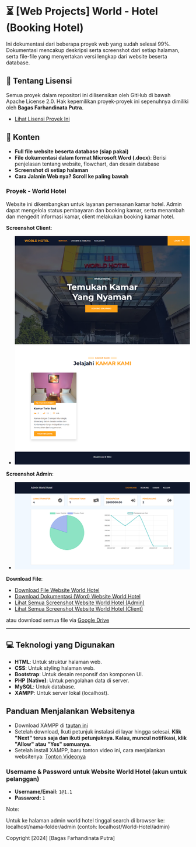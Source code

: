 # ⏳ [Web Projects] World - Hotel (Booking Hotel)

Ini dokumentasi dari beberapa proyek web yang sudah selesai 99%. Dokumentasi mencakup deskripsi serta screenshot dari setiap halaman, serta file-file yang menyertakan versi lengkap dari website beserta database.

## 📜 Tentang Lisensi

Semua proyek dalam repositori ini dilisensikan oleh GitHub di bawah Apache License 2.0. Hak kepemilikan proyek-proyek ini sepenuhnya dimiliki oleh **Bagas Farhandinata Putra**.

- [Lihat Lisensi Proyek Ini](https://github.com/nopalsh/world-hotel/blob/main/LICENSE)

## 📂 Konten

- **Full file website beserta database (siap pakai)**
- **File dokumentasi dalam format Microsoft Word (.docx)**: Berisi penjelasan tentang website, flowchart, dan desain database
- **Screenshot di setiap halaman**
- **Cara Jalanin Web nya? Scroll ke paling bawah**

### Proyek - World Hotel

Website ini dikembangkan untuk layanan pemesanan kamar hotel. Admin dapat mengelola status pembayaran dan booking kamar, serta menambah dan mengedit informasi kamar, client melakukan booking kamar hotel.

**Screenshot Client**:
- ![Screenshot Client](https://github.com/nopalsh/world-hotel/blob/main/World%20Hotel/Client%20Screenshot/screencapture-localhost-hotel-fix-index-php-2024-07-08-10_17_53.png)

**Screenshot Admin**:
- ![Screenshot Admin](https://github.com/nopalsh/world-hotel/blob/main/World%20Hotel/Admin%20Screenshot/screencapture-localhost-hotel-fix-admin-2024-07-08-10_19_47.png)

**Download File**:
- [Download File Website World Hotel](https://raw.githubusercontent.com/nopalsh/world-hotel/main/World%20Hotel/World%20Hotel.zip)
- [Download Dokumentasi (Word) Website World Hotel](https://raw.githubusercontent.com/nopalsh/world-hotel/main/World%20Hotel/Website%20World%20Hotel.docx)
- [Lihat Semua Screenshot Website World Hotel (Admin)](https://github.com/nopalsh/world-hotel/tree/main/World%20Hotel/Admin%20Screenshot)
- [Lihat Semua Screenshot Website World Hotel (Client)](https://github.com/nopalsh/world-hotel/tree/main/World%20Hotel/Client%20Screenshot)

atau download semua file via [Google Drive]()

---

## 💻 Teknologi yang Digunakan

- **HTML**: Untuk struktur halaman web.
- **CSS**: Untuk styling halaman web.
- **Bootstrap**: Untuk desain responsif dan komponen UI.
- **PHP (Native)**: Untuk pengolahan data di server.
- **MySQL**: Untuk database.
- **XAMPP**: Untuk server lokal (localhost).

## Panduan Menjalankan Websitenya

- Download XAMPP di [tautan ini](https://sourceforge.net/projects/xampp/files/XAMPP%20Windows/8.0.30/xampp-windows-x64-8.0.30-0-VS16-installer.exe/download)
- Setelah download, Ikuti petunjuk instalasi di layar hingga selesai. **Klik "Next" terus saja dan ikuti petunjuknya. Kalau, muncul notifikasi, klik "Allow" atau "Yes" semuanya.**
- Setelah install XAMPP, baru tonton video ini, cara menjalankan websitenya: [Tonton Videonya](https://drive.google.com/file/d/1071KytagK0uR5B9yH4k4Ih9B5KW5XZup/view?usp=sharing)

### Username & Password untuk Website World Hotel (akun untuk pelanggan)

- **Username/Email:** `1@1.1`
- **Password:** `1`

Note:

Untuk ke halaman admin world hotel tinggal search di browser ke: localhost/nama-folder/admin (contoh: localhost/World-Hotel/admin)

Copyright [2024] [Bagas Farhandinata Putra]
